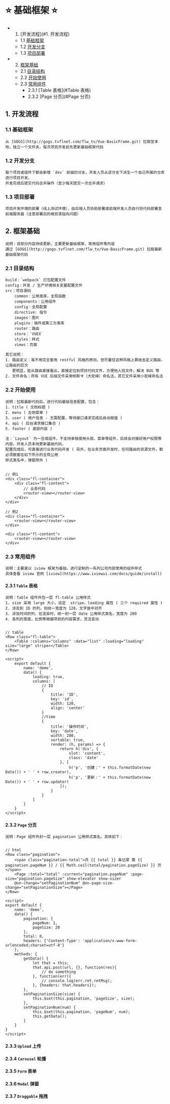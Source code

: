 # :star: 基础框架 :star:

* 1. [开发流程](#1. 开发流程)
    * 1.1 [基础框架](#基础框架)
    * 1.2 [开发分支](#开发分支)
    * 1.3 [项目部署](#项目部署)
* 2. [框架基础](#框架基础)
    * 2.1 [目录结构](#目录结构)
    * 2.2 [开始使用](#开始使用)
    * 2.3 [常用组件](#常用组件)
        * 2.3.1 [Table 表格](#Table 表格)
        * 2.3.2 [Page 分页](#Page 分页)

## 1. 开发流程

### 1.1 基础框架

    从 [GOGS](http://gogs.tvflnet.com/flw_tv/Vue-BasicFrame.git) 拉取至本地，独立一个文件夹，每次项目开发前先更新基础框架代码

### 1.2 开发分支

    每个项目或组件下都会新增 `dev` 前缀的分支，开发人员从该分支下派生一个自己所属的仓库进行项目开发，
    开发完成后提交代码合并操作（至少每天提交一次合并请求）

### 1.3 项目部署

    项目开发环境的部署（线上测试环境），由后端人员协助部署或前端开发人员自行将代码部署至前端服务器（注意部署后的根目录指向问题）

## 2. 框架基础

    说明：该部分内容持续更新，主要更新基础框架，常用组件等内容
    通过 [GOGS](http://gogs.tvflnet.com/flw_tv/Vue-BasicFrame.git) 拉取最新基础框架代码

### 2.1 目录结构

    build：`webpack` 打包配置文件
    config：开发 / 生产环境相关变量配置文件
    src：项目源码
        common：公用类库，全局函数
        components：公用组件
        config：全局配置
        directive: 指令
        images：图片
        plugins：插件或第三方类库
        router：路由
        store：`VUEX`
        styles：样式
        views：页面

    其它说明：
    1. 路由定义：虽不用完全套用 restful 风格的原则，但尽量往这种风格上靠拢去定义路由，让路由的层次
       更明显，能从路由直接看出，直接定位到项目代码文件，方便他人找文件，解决 BUG 等
    2. 文件命名：所有 VUE 后缀文件采用帕斯卡（大驼峰）命名法，其它文件采用小驼峰命名法

### 2.2 开始使用

    说明：拉取最新代码后，进行代码基础信息配置，包含：
    1. title ( 文档标题 )
    2. menu ( 左侧菜单 )
    3. user ( 用户信息 - 无需配置，等待接口请求完成后自动赋值 )
    4. api ( 后台请求接口集合 )
    5. footer ( 底部内容 )
    
    注：`Layout` 为一合成组件，不支持单独使用头部、菜单等组件，后续会对接好用户权限等内容，开发人员本地更新基础代码，
    配置完成后，可直接进行业务代码开发 ( 另外，在业务页面开发时，任何路由的资源文件，都必须嵌套在如下所示的全局公用
    样式类名中，弹窗除外 )


    // 例1
    <div class="fl-container">
        <div class="fl-content">
            // 业务代码
            <router-view></router-view>
        </div>
    </div>

    // 例2
    <div class="fl-container">
        <router-view></router-view>
    </div>

    <div class="fl-content">
        <router-view></router-view>
    </div>



### 2.3 常用组件

    说明：主要是以 iview 框架为基础，进行定制的一系列公司内部常用的组件样式
    具体查看 iview 官网 [iview](https://www.iviewui.com/docs/guide/install)

#### 2.3.1 `Table` 表格

    说明：Table 组件外包一层 fl-table 公用样式
    1. size 采用 large 大小，设定  stripe，loading 属性 ( 三个 required 属性 )
    2. 涉及到 ID 的列，则统一宽度为 120，文字居中对齐
    3. 涉及时间的列，在渲染时，统一封一层 date 公用样式类名，宽度为 280
    4. 各列的宽度，比例等根据项目的内容需求，灵活变动


    // table
    <Row class="fl-table">
        <Table :columns="columns" :data="list" :loading="loading" size="large" stripe></Table>
    </Row>

    <script>
        export default {
            name: 'demo',
            data() {
                loading: true,
                columns: [
                    // ID
                    {
                        title: 'ID',
                        key: 'id',
                        width: 120,
                        align: 'center'
                    }
                    //time
                    {
                        title: '操作时间',
                        key: 'date',
                        width: 280,
                        sortable: true,
                        render: (h, params) => {
                            return h('div', {
                                slot: 'content',
                                class: 'date'
                            }, [
                                h('p', '创建：' + this.formatDate(new Date()) + ' ' + row.creator),
                                h('p', '更新：' + this.formatDate(new Date()) + ' ' + row.updater)
                            ]);
                        }
                    }
                ]
            }
        }
    </script>
    

#### 2.3.2 `Page` 分页

    说明：Page 组件外封一层 pagination 公用样式类名，具体如下：


    // html
    <Row class="pagination">
        <span class="pagination-total">共 {{ total }} 条记录 第 {{ pagination.pageNum }} / {{ Math.ceil(total/pagination.pageSize) }} 页</span>
        <Page :total="total" :current="pagination.pageNum" :page-size="pagination.pageSize" show-elevator show-sizer
        @on-change="setPaginationNum" @on-page-size-change="setPaginationSize"></Page>
    </Row>

    <script>
    export default {
        name: 'demo',
        data() {
            pagination: {
                pageNum: 1,
                pageSize: 20
            },
            total: 0,
            headers: {'Content-Type': 'application/x-www-form-urlencoded;charset=utf-8'}
        },
        methods: {
            getData() {
                let that = this;
                that.api.post(url, {}, function(res){
                    // do something
                }, function(err){
                    // console.log(err.ret.retMsg);
                }, {headers: that.headers});
            },
            setPaginationSize(size) {
                this.$set(this.pagination, 'pageSize', size);
            },
            setPaginationNum(num) {
                this.$set(this.pagination, 'pageNum', num);
                this.getData();
            }
        }
    }
    </script>
    

#### 2.3.3 `Upload` 上传

#### 2.3.4 `Carousel` 轮播

#### 2.3.5 `Form` 表单

#### 2.3.6 `Modal` 弹窗

#### 2.3.7 `Draggable` 拖拽



